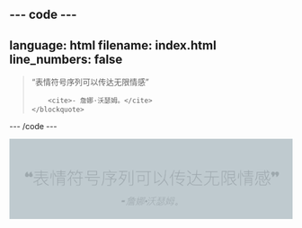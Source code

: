 ## --- code ---

language: html
filename: index.html
line_numbers: false
--------------------------------------------------------

<section class="wrap">
    <blockquote>
        <p>“表情符号序列可以传达无限情感”</p>
        
        <cite>- 詹娜·沃瑟姆。</cite>
    </blockquote>
</section>

\--- /code ---

![全宽引用和引用示例。](images/blockquote.png)

